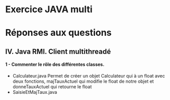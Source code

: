 # Exercice JAVA multi

# Réponses aux questions 

## IV. Java RMI. Client multithreadé

#### 1 - Commenter le rôle des différentes classes.

 - Calculateur.java
 Permet de créer un objet Calculateur qui à un float avec deux fonctions, majTauxActuel qui modifie le float de notre objet et donneTauxActuel qui retourne le float
 - SaisieEtMajTaux.java
 
    
